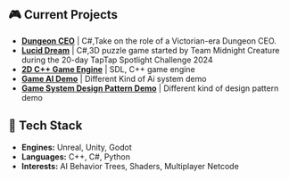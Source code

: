 ## 🎮 Current Projects
- **[Dungeon CEO]([link](https://store.steampowered.com/app/3189680/Dungeon_CEO/))** | C#,Take on the role of a Victorian-era Dungeon CEO.
- **[Lucid Dream]([link](https://teamnightcreature.itch.io/luciddream))** | C#,3D puzzle game started by Team Midnight Creature during the 20-day TapTap Spotlight Challenge 2024
- **[2D C++ Game Engine](https://github.com/GDAP-2023/PROG50016-lab5)** | SDL, C++ game engine
- **[Game AI Demo](link)** | Different Kind of Ai system demo
- **[Game System Design Pattern Demo](https://github.com/comedianhhh/SoulStoneSurvivorLike)** | Different kind of design pattern demo

## 🔧 Tech Stack
- **Engines:** Unreal, Unity, Godot  
- **Languages:** C++, C#, Python  
- **Interests:** AI Behavior Trees, Shaders, Multiplayer Netcode  
